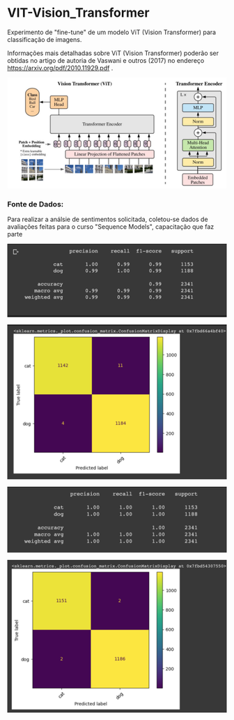 # VIT-Vision_Transformer
Experimento de "fine-tune" de um modelo ViT (Vision Transformer) para classificação de imagens.

Informações mais detalhadas sobre ViT (Vision Transformer) poderão ser obtidas no artigo de autoria de Vaswani
e outros (2017) no endereço https://arxiv.org/pdf/2010.11929.pdf .


![](/img/VIT-Vision-Transformer.jpeg)

### Fonte de Dados: 
Para realizar a análsie de sentimentos solicitada, coletou-se dados de avaliações feitas para o curso "Sequence Models", capacitação que faz parte 

![](/img/modelo-fine-tunning-acuracia.png)

![](/img/modelo-fine-tunning-matriz-confusao.png)

![](/img/modelo-Kaggle-acuracia.png)

![](/img/modelo-Kaggle-matriz-confusao.png)
